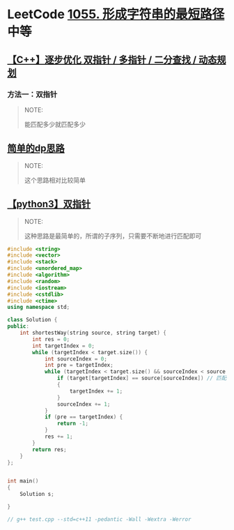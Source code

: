 # LeetCode [1055. 形成字符串的最短路径](https://leetcode.cn/problems/shortest-way-to-form-string/) 中等

## [【C++】逐步优化 双指针 / 多指针 / 二分查找 / 动态规划](https://leetcode.cn/problems/shortest-way-to-form-string/solution/c-zhu-bu-you-hua-shuang-zhi-zhen-duo-zhi-1hvh/)

### 方法一：双指针

> NOTE: 
>
> 能匹配多少就匹配多少



## [简单的dp思路](https://leetcode.cn/problems/shortest-way-to-form-string/solution/jian-dan-de-dpsi-lu-by-djc33636822-ltcn/)

> NOTE:
>
> 这个思路相对比较简单

## [【python3】双指针](https://leetcode.cn/problems/shortest-way-to-form-string/solution/python3-shuang-zhi-zhen-by-caiji-ud-mlbx/)

> NOTE: 
>
> 这种思路是最简单的，所谓的子序列，只需要不断地进行匹配即可



```C++
#include <string>
#include <vector>
#include <stack>
#include <unordered_map>
#include <algorithm>
#include <random>
#include <iostream>
#include <cstdlib>
#include <ctime>
using namespace std;

class Solution {
public:
	int shortestWay(string source, string target) {
		int res = 0;
		int targetIndex = 0;
		while (targetIndex < target.size()) {
			int sourceIndex = 0;
			int pre = targetIndex;
			while (targetIndex < target.size() && sourceIndex < source.size()) { // 贪心算法，在source中进行尽可能的匹配
				if (target[targetIndex] == source[sourceIndex]) // 匹配成功了
				{
					targetIndex += 1;
				}
				sourceIndex += 1;
			}
			if (pre == targetIndex) {
				return -1;
			}
			res += 1;
		}
		return res;
	}
};


int main()
{
	Solution s;

}

// g++ test.cpp --std=c++11 -pedantic -Wall -Wextra -Werror

```

